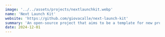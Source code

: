 ```yaml
---
image: '../../assets/projects/nextlaunchkit.webp'
name: 'Next Launch Kit'
website: 'https://github.com/giovacalle/next-launch-kit'
summary: 'An open-source project that aims to be a template for new projects built with Next.js'
date: 2024-12-01
---
```

